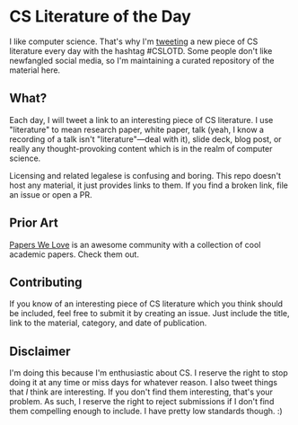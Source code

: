 # CS Literature of the Day

I like computer science. That's why I'm [tweeting](https://twitter.com/search?f=realtime&q=%23CSLOTD&src=typd) a new piece of CS literature every day with the hashtag #CSLOTD. Some people don't like newfangled social media, so I'm maintaining a curated repository of the material here.

## What?

Each day, I will tweet a link to an interesting piece of CS literature. I use "literature" to mean research paper, white paper, talk (yeah, I know a recording of a talk isn't "literature"—deal with it), slide deck, blog post, or really any thought-provoking content which is in the realm of computer science.

Licensing and related legalese is confusing and boring. This repo doesn't host any material, it just provides links to them. If you find a broken link, file an issue or open a PR.

## Prior Art

[Papers We Love](http://paperswelove.org/) is an awesome community with a collection of cool academic papers. Check them out.

## Contributing

If you know of an interesting piece of CS literature which you think should be included, feel free to submit it by creating an issue. Just include the title, link to the material, category, and date of publication.

## Disclaimer

I'm doing this because I'm enthusiastic about CS. I reserve the right to stop doing it at any time or miss days for whatever reason. I also tweet things that *I* think are interesting. If you don't find them interesting, that's your problem. As such, I reserve the right to reject submissions if I don't find them compelling enough to include. I have pretty low standards though. :)
